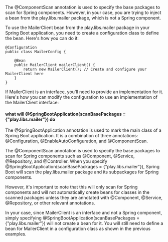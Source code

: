 
The @ComponentScan annotation is used to specify the base packages to scan for Spring components. However, in your case, you are trying to inject a bean from the play.libs.mailer package, which is not a Spring component.

To use the MailerClient bean from the play.libs.mailer package in your Spring Boot application, you need to create a configuration class to define the bean. Here's how you can do it:

```
@Configuration
public class MailerConfig {

    @Bean
    public MailerClient mailerClient() {
        return new MailerClient(); // Create and configure your MailerClient here
    }
}
```



If MailerClient is an interface, you'll need to provide an implementation for it. Here's how you can modify the configuration to use an implementation of the MailerClient interface:


#### what will @SpringBootApplication(scanBasePackages = {"play.libs.mailer"}) do


The @SpringBootApplication annotation is used to mark the main class of a Spring Boot application. It is a combination of three annotations: @Configuration, @EnableAutoConfiguration, and @ComponentScan.

The @ComponentScan annotation is used to specify the base packages to scan for Spring components such as @Component, @Service, @Repository, and @Controller. When you specify @SpringBootApplication(scanBasePackages = {"play.libs.mailer"}), Spring Boot will scan the play.libs.mailer package and its subpackages for Spring components.

However, it's important to note that this will only scan for Spring components and will not automatically create beans for classes in the scanned packages unless they are annotated with @Component, @Service, @Repository, or other relevant annotations.

In your case, since MailerClient is an interface and not a Spring component, simply specifying @SpringBootApplication(scanBasePackages = {"play.libs.mailer"}) will not create a bean for it. You will still need to define a bean for MailerClient in a configuration class as shown in the previous examples.

